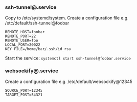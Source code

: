 ### ssh-tunnel@.service

Copy to /etc/systemd/system.
Create a configuration file e.g. /etc/default/ssh-tunnel@foobar

```
REMOTE_HOST=foobar
REMOTE_PORT=22
REMOTE_USER=foo
LOCAL_PORT=20022
KEY_FILE=/home/bar/.ssh/id_rsa
```

Start the service: `systemctl start ssh-tunnel@foobar.service`

### websockify@.service

Create a configuration file e.g. /etc/default/websockify@12345

```
SOURCE_PORT=12345
TARGET_POST=54321
```
